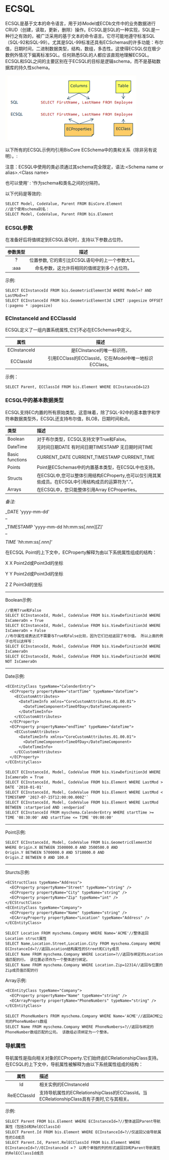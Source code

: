 # ECSQL

ECSQL是基于文本的命令语言，用于对iModel或ECDb文件中的业务数据进行CRUD（创建，读取，更新，删除）操作。ECSQL是SQL的一种实现，SQL是一种行之有效的，被广泛采用的基于文本的命令语言。它尽可能地遵守标准SQL（SQL-92和SQL-99）。尤其是SQL-99标准还具有ECSchemas的许多功能：布尔值，日期时间，二进制数据类型，结构，数组，多态性。这使得ECSQL仅在极少数例外情况下偏离标准SQL。任何熟悉SQL的人都应该直观地理解ECSQL。ECSQL和SQL之间的主要区别在于ECSQL的目标是逻辑schema，而不是基础数据库的持久性schema。

![](/assets/CSQL.png)

以下所有的ECSQL示例均引用BisCore ECSchema中的类和关系（除非另有说明）。:

注意：ECSQL中使用的类必须通过其schema完全限定，语法:&lt;Schema name or alias&gt;.&lt;Class name&gt;

也可以使用‘ : ’作为schema和类名之间的分隔符。

以下代码是等效的:

```
SELECT Model, CodeValue, Parent FROM BisCore.Element
//这个使用schema别名：
SELECT Model, CodeValue, Parent FROM bis.Element
```

### ECSQL参数

在准备好后将值绑定到ECSQL语句时，支持以下参数占位符。

| 参数类型 | 描述 |
| :---: | :---: |
| ? | 位置参数, 它的索引比ECSQL语句中的上一个参数大1。 |
| :aaa | 命名参数，这允许将相同的值绑定到多个占位符。 |

示例:

```
SELECT ECInstanceId FROM bis.GeometricElement3d WHERE Model=? AND LastMod>=?
SELECT ECInstanceId FROM bis.GeometricElement3d LIMIT :pagesize OFFSET (:pageno * :pagesize)
```

### ECInstanceId and ECClassId

ECSQL定义了一组内置系统属性,它们不必在ECSchemas中定义。

| 属性 | 描述 |
| :---: | :---: |
| ECInstanceId | 是ECInstance的唯一标识符。 |
| ECClassId | 引用ECClass的ECClassId，它在iModel中唯一地标识ECClass。 |

示例：

```
SELECT Parent, ECClassId FROM bis.Element WHERE ECInstanceId=123
```

### ECSQL中的基本数据类型

ECSQL支持EC内置的所有原始类型。这意味着，除了SQL-92中的基本数字和字符串数据类型外，ECSQL还支持布尔值，BLOB，日期时间和点。

| 类型 | 描述 |
| :--- | :--- |
| Boolean | 对于布尔类型，ECSQL支持文字True和False。 |
| DateTime | 无时间日期DATE 有时间日期TIMESTAMP 无日期时间TIME |
| Basic functions | CURRENT\_DATE CURRENT\_TIMESTAMP CURRENT\_TIME |
| Points | Point是ECSchemas中的内置基本类型，在ECSQL中也支持。 |
| Structs | 在ECSQL中,您可以整体引用结构ECProperty,也可以仅引用其某些成员。在ECSQL中引用结构成员的运算符为“.”。 |
| Arrays | 在ECSQL中，您只能整体引用Array ECProperties。 |

_备注:_

_DATE 'yyyy-mm-dd'  
_

_TIMESTAMP 'yyyy-mm-dd hh:mm:ss\[.nnn\]\[Z\]'  
_

_TIME 'hh:mm:ss\[.nnn\]'_

在ECSQL Point的上下文中，ECProperty解释为由以下系统属性组成的结构：

X     X Point2d或Point3d的坐标

Y     Y Point2d或Point3d的坐标

Z     Z Point3d的坐标

---

Boolean示例:

```
//使用True和False
SELECT ECInstanceId, Model, CodeValue FROM bis.ViewDefinition3d WHERE IsCameraOn = True
SELECT ECInstanceId, Model, CodeValue FROM bis.ViewDefinition3d WHERE IsCameraOn = False
//布尔属性或表达式不需要与True和False比较，因为它们已经返回了布尔值。 所以上面的例子也可以这样写：
SELECT ECInstanceId, Model, CodeValue FROM bis.ViewDefinition3d WHERE IsCameraOn
SELECT ECInstanceId, Model, CodeValue FROM bis.ViewDefinition3d WHERE NOT IsCameraOn
```

---

Date示例:

    <ECEntityClass typeName="CalenderEntry">
      <ECProperty propertyName="startTime" typeName="dateTime">
        <ECCustomAttributes>
          <DateTimeInfo xmlns="CoreCustomAttributes.01.00.01">
            <DateTimeComponent>TimeOfDay</DateTimeComponent>
          </DateTimeInfo>
        </ECCustomAttributes>
      </ECProperty>
      <ECProperty propertyName="endTime" typeName="dateTime">
        <ECCustomAttributes>
          <DateTimeInfo xmlns="CoreCustomAttributes.01.00.01">
            <DateTimeComponent>TimeOfDay</DateTimeComponent>
          </DateTimeInfo>
        </ECCustomAttributes>
      </ECProperty>
    </ECEntityClass>

    SELECT ECInstanceId, Model, CodeValue FROM bis.ViewDefinition3d WHERE IsCameraOn = True
    SELECT ECInstanceId, Model, CodeValue FROM bis.Element WHERE LastMod > DATE '2018-01-01'
    SELECT ECInstanceId, Model, CodeValue FROM bis.Element WHERE LastMod < TIMESTAMP '2017-07-15T12:00:00.000Z'`
    SELECT ECInstanceId, Model, CodeValue FROM bis.Element WHERE LastMod BETWEEN :startperiod AND :endperiod`
    SELECT ECInstanceId FROM myschema.CalenderEntry WHERE startTime >= TIME '08:30:00' AND startTime <= TIME '09:00:00'

---

Point示例:

```
SELECT ECInstanceId, Model, CodeValue FROM bis.GeometricElement3d
WHERE Origin.X BETWEEN 3500000.0 AND 3500500.0 AND
Origin.Y BETWEEN 5700000.0 AND 5710000.0 AND
Origin.Z BETWEEN 0 AND 100.0
```

---

Sturcts示例:

```
<ECStructClass typeName="Address">
  <ECProperty propertyName="Street" typeName="string" />
  <ECProperty propertyName="City" typeName="string" />
  <ECProperty propertyName="Zip" typeName="int" />
</ECStructClass>
<ECEntityClass typeName="Company">
  <ECProperty propertyName="Name" typeName="string" />
  <ECArrayProperty propertyName="Location" typeName="Address" />
</ECEntityClass>

SELECT Location FROM myschema.Company WHERE Name='ACME'//整体返回Location struct属性
SELECT Name,Location.Street,Location.City FROM myschema.Company WHERE ECInstanceId=?//返回Location结构属性的Street和City成员
SELECT Name FROM myschema.Company WHERE Location=?//返回与绑定的Location值匹配的行。 该位置必须作为一个整体进行绑定。
SELECT Name FROM myschema.Company WHERE Location.Zip=12314//返回与位置的Zip成员值匹配的行
```

Array示例:

```
<ECEntityClass typeName="Company">
  <ECProperty propertyName="Name" typeName="string" />
  <ECArrayProperty propertyName="PhoneNumbers" typeName="string" />
</ECEntityClass>

SELECT PhoneNumbers FROM myschema.Company WHERE Name='ACME'//返回ACME公司的PhoneNumbers数组
SELECT Name FROM myschema.Company WHERE PhoneNumbers=?//返回与绑定的PhoneNumber数组匹配的公司。 该数组必须绑定为一个整体。
```

### 导航属性

导航属性是指向相关对象的ECProperty.它们始终由ECRelationshipClass支持。在ECSQL的上下文中，导航属性被解释为由以下系统属性组成的结构：

| 属性 | 描述 |
| :---: | :--- |
| Id | 相关实例的ECInstanceId |
| RelECClassId | 支持导航属性的ECRelationshipClass的ECClassId。当ECRelationshipClass具有子类时,它与其相关。 |

示例:

```
SELECT Parent FROM bis.Element WHERE ECInstanceId=?//整体返回Parent导航属性（包括Id和RelECClassId）
SELECT Parent.Id FROM bis.Element WHERE ECInstanceId=?//仅返回父级导航属性的Id成员
SELECT Parent.Id, Parent.RelECClassId FROM bis.Element WHERE ECInstanceId=?//ECInstanceId =？ 以两个单独的列的形式返回ID和Parent导航属性的RelECClassId成员
```



